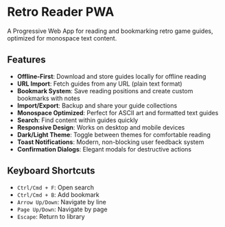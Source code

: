 # Retro Reader PWA

A Progressive Web App for reading and bookmarking retro game guides, optimized for monospace text content.

## Features

- **Offline-First**: Download and store guides locally for offline reading
- **URL Import**: Fetch guides from any URL (plain text format)
- **Bookmark System**: Save reading positions and create custom bookmarks with notes
- **Import/Export**: Backup and share your guide collections
- **Monospace Optimized**: Perfect for ASCII art and formatted text guides
- **Search**: Find content within guides quickly
- **Responsive Design**: Works on desktop and mobile devices
- **Dark/Light Theme**: Toggle between themes for comfortable reading
- **Toast Notifications**: Modern, non-blocking user feedback system
- **Confirmation Dialogs**: Elegant modals for destructive actions

## Keyboard Shortcuts

- `Ctrl/Cmd + F`: Open search
- `Ctrl/Cmd + B`: Add bookmark
- `Arrow Up/Down`: Navigate by line
- `Page Up/Down`: Navigate by page
- `Escape`: Return to library
